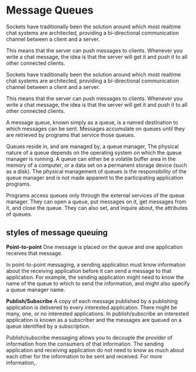 # Message Queues


Sockets have traditionally been the solution around which most realtime chat systems are architected, providing a bi-directional communication channel between a client and a server.

This means that the server can push messages to clients. Whenever you write a chat message, the idea is that the server will get it and push it to all other connected clients.	

Sockets have traditionally been the solution around which most realtime chat systems are architected, providing a bi-directional communication channel between a client and a server.

This means that the server can push messages to clients. Whenever you write a chat message, the idea is that the server will get it and push it to all other connected clients.	


A message queue, known simply as a queue, is a named destination to which messages can be sent. Messages accumulate on queues until they are retrieved by programs that service those queues.

Queues reside in, and are managed by, a queue manager, The physical nature of a queue depends on the operating system on which the queue manager is running. A queue can either be a volatile buffer area in the memory of a computer, or a data set on a permanent storage device (such as a disk). The physical management of queues is the responsibility of the queue manager and is not made apparent to the participating application programs.

Programs access queues only through the external services of the queue manager. They can open a queue, put messages on it, get messages from it, and close the queue. They can also set, and inquire about, the attributes of queues.



## styles of message queuing

**Point-to-point**
One message is placed on the queue and one application receives that message.

In point-to-point messaging, a sending application must know information about the receiving application before it can send a message to that application. For example, the sending application might need to know the name of the queue to which to send the information, and might also specify a queue manager name.

**Publish/Subscribe**
A copy of each message published by a publishing application is delivered to every interested application. There might be many, one, or no interested applications. In publish/subscribe an interested application is known as a subscriber and the messages are queued on a queue identified by a subscription.

Publish/subscribe messaging allows you to decouple the provider of information from the consumers of that information. The sending application and receiving application do not need to know as much about each other for the information to be sent and received. For more information,.